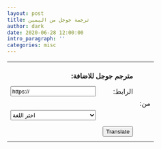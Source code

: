 ```yaml
---
layout: post
title: ترجمة جوجل من اليمين
author: dark
date: 2020-06-28 12:00:00
intro_paragraph: ''
categories: misc
---
```


<style>
strong,td{
    direction:trl;
    text-align: right;
}
td, tr, form, select{
    
}
</style>


<form method="post" action="https://www.lexicool.com/ws-trans-execute.asp" target="_blank">
<table>
<tr><td colspan="2"><br/><strong>:مترجم جوجل للاضافة</strong></td></tr>
<tr><td colspan="2" style="height:8px;"></td></tr>
<tr><td><input name="u" type="text" value="https://" style="height:24px;width:200px;backgrund-color: gray;" /></td><td>:الرابط</td></tr>
<tr><td colspan="2" style="height:8px;"></td><td>:من</td></tr>
<tr><td><select style="height:24px;width:100%;max-width:200px;backgrund-color: gray;" name="sl">
<option value="auto" selected="selected">اختر اللغة</option>
<option value="zh-CN">الصينية</option>
<option value="en">الانجليزية</option>
</select>
</td></tr>
<tr style="display:none;"><td>ألى:&nbsp;</td><td><select style="height:24px;width:100%;max-width:200px" name="tl">
<option value="ar" selected="selected">Arabic</option>
</select>
</td></tr>
<tr><td colspan="2" style="height:8px;"><input name="il" type="hidden" value="en"></td></tr>
<tr><td></td><td><input style="height:24px;" name="submit" type="submit" value="Translate"/></td></tr>
<tr><td colspan="2" style="height:8px;"></td></tr>
</table>
</form>
<table>
</table>